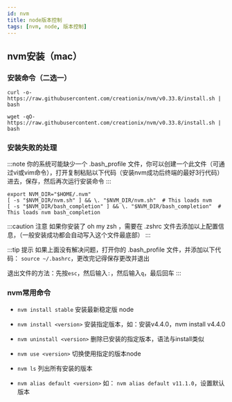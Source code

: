```yaml
---
id: nvm
title: node版本控制
tags: [nvm, node, 版本控制]
---
```


## nvm安装（mac）

### 安装命令（二选一）

```
curl -o- https://raw.githubusercontent.com/creationix/nvm/v0.33.8/install.sh | bash
```

```
wget -qO- https://raw.githubusercontent.com/creationix/nvm/v0.33.8/install.sh | bash
```

### 安装失败的处理

:::note 
你的系统可能缺少一个 .bash_profile 文件，你可以创建一个此文件（可通过vi或vim命令），打开复制粘贴以下代码（安装nvm成功后终端的最好3行代码）进去，保存，然后再次运行安装命令
:::

```
export NVM_DIR="$HOME/.nvm"
[ -s "$NVM_DIR/nvm.sh" ] && \. "$NVM_DIR/nvm.sh"  # This loads nvm
[ -s "$NVM_DIR/bash_completion" ] && \. "$NVM_DIR/bash_completion"  # This loads nvm bash_completion
```
:::caution 注意
如果你安装了 oh my zsh ，需要在 .zshrc 文件去添加以上配置信息，（一般安装成功都会自动写入这个文件最底部）
:::

:::tip 提示
如果上面没有解决问题，打开你的 .bash_profile 文件，并添加以下代码：
`source ~/.bashrc`，更改完记得保存更改并退出

退出文件的方法：先按`esc`，然后输入`:`，然后输入`q`，最后回车
:::

### nvm常用命令

-  `nvm install stable`  安装最新稳定版 node

- `nvm install <version>` 安装指定版本，如：安装v4.4.0，nvm install v4.4.0

- `nvm uninstall <version>`  删除已安装的指定版本，语法与install类似

- `nvm use <version>`  切换使用指定的版本node

- `nvm ls`  列出所有安装的版本

- `nvm alias default <version>`  如： `nvm alias default v11.1.0`，设置默认版本
